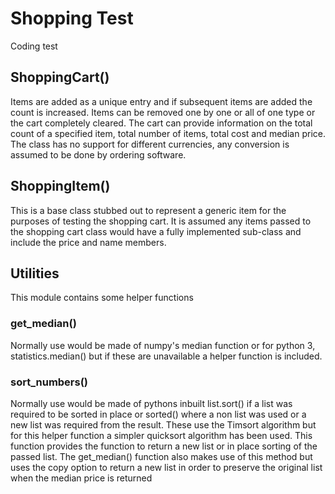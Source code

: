 # Shopping Test
Coding test

## ShoppingCart()
Items are added as a unique entry and if subsequent items are added the count is increased. 
Items can be removed one by one or all of one type or the cart completely cleared. 
The cart can provide information on the total count of a specified item, total number of items, 
total cost and median price. The class has no support for different currencies, 
any conversion is assumed to be done by ordering software.

## ShoppingItem()
This is a base class stubbed out to represent a generic item for the purposes of testing the shopping cart.
It is assumed any items passed to the shopping cart class would have a fully implemented sub-class and 
include the price and name members.

## Utilities
This module contains some helper functions
### get_median()
Normally use would be made of numpy's median function or for python 3, statistics.median() but if these are
unavailable a helper function is included.
### sort_numbers()
Normally use would be made of pythons inbuilt list.sort() if a list was required to be sorted in place or
sorted() where a non list was used or a new list was required from the result.
These use the Timsort algorithm but for this helper function a simpler quicksort algorithm has been used.
This function provides the function to return a new list or in place sorting of the passed list.
The get_median() function also makes use of this method but uses the copy option to return a new list
in order to preserve the original list when the median price is returned
